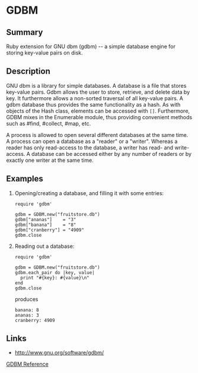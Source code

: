 # GDBM

## Summary

Ruby extension for GNU dbm (gdbm) -- a simple database engine for storing
key-value pairs on disk.

## Description

GNU dbm is a library for simple databases. A database is a file that stores
key-value pairs. Gdbm allows the user to store, retrieve, and delete data by
key. It furthermore allows a non-sorted traversal of all key-value pairs. A
gdbm database thus provides the same functionality as a hash. As with objects
of the Hash class, elements can be accessed with `[]`. Furthermore, GDBM mixes
in the Enumerable module, thus providing convenient methods such as #find,
#collect, #map, etc.

A process is allowed to open several different databases at the same time. A
process can open a database as a "reader" or a "writer". Whereas a reader has
only read-access to the database, a writer has read- and write-access. A
database can be accessed either by any number of readers or by exactly one
writer at the same time.

## Examples

1.  Opening/creating a database, and filling it with some entries:

        require 'gdbm'

        gdbm = GDBM.new("fruitstore.db")
        gdbm["ananas"]    = "3"
        gdbm["banana"]    = "8"
        gdbm["cranberry"] = "4909"
        gdbm.close

2.  Reading out a database:

        require 'gdbm'

        gdbm = GDBM.new("fruitstore.db")
        gdbm.each_pair do |key, value|
          print "#{key}: #{value}\n"
        end
        gdbm.close

    produces

        banana: 8
        ananas: 3
        cranberry: 4909


## Links

*   http://www.gnu.org/software/gdbm/


[GDBM Reference](https://ruby-doc.org/stdlib-2.7.0/libdoc/gdbm/rdoc/GDBM.html)
